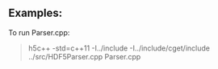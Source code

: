 ## Examples:

To run Parser.cpp:

> h5c++ -std=c++11 -I../include -I../include/cget/include ../src/HDF5Parser.cpp Parser.cpp

